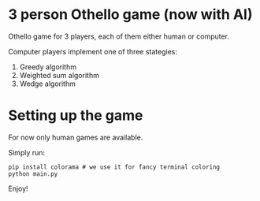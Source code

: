# 3 person Othello game (now with AI)
Othello game for 3 players, each of them either human or computer.

Computer players implement one of three stategies:
1. Greedy algorithm
2. Weighted sum algorithm
3. Wedge algorithm

# Setting up the game
For now only human games are available.

Simply run:
```
pip install colorama # we use it for fancy terminal coloring
python main.py
```

Enjoy!